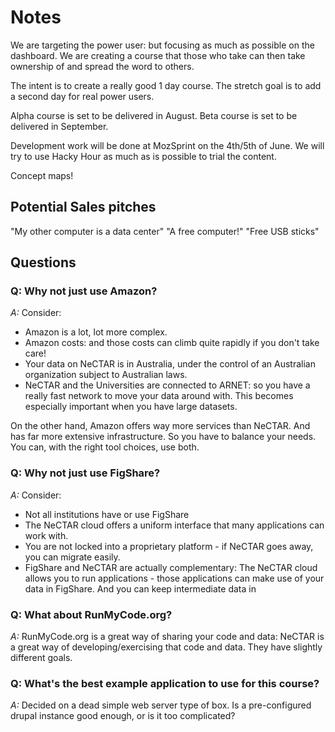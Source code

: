 
# Notes

We are targeting the power user: but focusing as much as possible on the dashboard.
We are creating a course that those who take can then take ownership of and spread the word to others.

The intent is to create a really good 1 day course. The stretch goal is to add a second day for real power users.

Alpha course is set to be delivered in August.
Beta course is set to be delivered in September.

Development work will be done at MozSprint on the 4th/5th of June.
We will try to use Hacky Hour as much as is possible to trial the content.

Concept maps!

## Potential Sales pitches
"My other computer is a data center"
"A free computer!"
"Free USB sticks"

## Questions

### Q: Why not just use Amazon?

*A:* Consider:

* Amazon is a lot, lot more complex. 
* Amazon costs: and those costs can climb quite rapidly if you don't take care!
* Your data on NeCTAR is in Australia, under the control of an Australian organization subject to Australian laws.
* NeCTAR and the Universities are connected to ARNET: so you have a really fast network to move your data around with.
  This becomes especially important when you have large datasets.

On the other hand, Amazon offers way more services than NeCTAR. And has far more extensive infrastructure. So you
have to balance your needs. You can, with the right tool choices, use both.
  
### Q: Why not just use FigShare?

*A:* Consider:
 
* Not all institutions have or use FigShare
* The NeCTAR cloud offers a uniform interface that many applications can work with.
* You are not locked into a proprietary platform - if NeCTAR goes away, you can migrate easily. 
* FigShare and NeCTAR are actually complementary: The NeCTAR cloud allows you to run applications - those applications 
  can make use of your data in FigShare. And you can keep intermediate data in  

### Q: What about RunMyCode.org?

*A:* RunMyCode.org is a great way of sharing your code and data: NeCTAR is a great way of developing/exercising that code
and data. They have slightly different goals.

### Q: What's the best example application to use for this course?

*A:* Decided on a dead simple web server type of box. Is a pre-configured drupal instance good enough, or is it too 
complicated?

